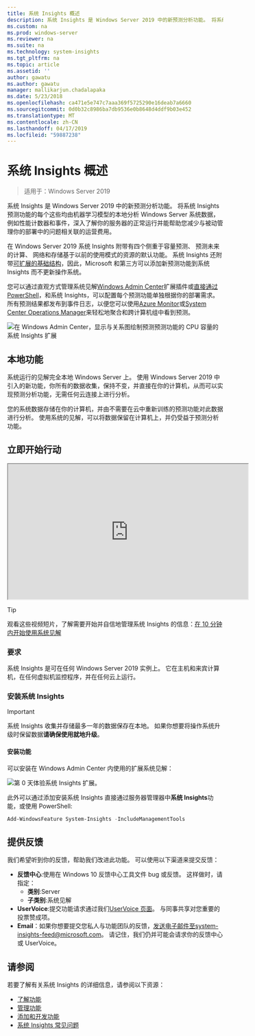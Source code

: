 ```yaml
---
title: 系统 Insights 概述
description: 系统 Insights 是 Windows Server 2019 中的新预测分析功能。 将系统 Insights 预测功能的每个这些均由机器学习模型的本地分析 Windows Server 系统数据，例如性能计数器和事件，深入了解你的服务器的正常运行并能帮助您减少与被动管理你的部署中的问题相关联的运营费用。
ms.custom: na
ms.prod: windows-server
ms.reviewer: na
ms.suite: na
ms.technology: system-insights
ms.tgt_pltfrm: na
ms.topic: article
ms.assetid: ''
author: gawatu
ms.author: gawatu
manager: mallikarjun.chadalapaka
ms.date: 5/23/2018
ms.openlocfilehash: ca471e5e747c7aaa369f5725290e16deab7a6660
ms.sourcegitcommit: 0d0b32c8986ba7db9536e0b8648d4ddf9b03e452
ms.translationtype: MT
ms.contentlocale: zh-CN
ms.lasthandoff: 04/17/2019
ms.locfileid: "59887238"
---
```

# <a name="system-insights-overview"></a>系统 Insights 概述

>适用于：Windows Server 2019

系统 Insights 是 Windows Server 2019 中的新预测分析功能。 将系统 Insights 预测功能的每个这些均由机器学习模型的本地分析 Windows Server 系统数据，例如性能计数器和事件，深入了解你的服务器的正常运行并能帮助您减少与被动管理你的部署中的问题相关联的运营费用。 

在 Windows Server 2019 系统 Insights 附带有四个侧重于容量预测、 预测未来的计算、 网络和存储基于以前的使用模式的资源的默认功能。 系统 Insights 还附带[可扩展的基础结构](adding-and-developing-capabilities.md)，因此，Microsoft 和第三方可以添加新预测功能到系统 Insights 而不更新操作系统。 

您可以通过直观方式管理系统见解[Windows Admin Center](https://docs.microsoft.com/windows-server/manage/windows-admin-center/overview)扩展插件或[直接通过 PowerShell](https://aka.ms/SystemInsightsPowerShell)，和系统 Insights，可以配置每个预测功能单独根据你的部署需求。 所有预测结果都发布到事件日志，以便您可以使用[Azure Monitor](https://azure.microsoft.com/services/monitor/)或[System Center Operations Manager](https://docs.microsoft.com/system-center/scom/welcome?view=sc-om-1807)来轻松地聚合和跨计算机组中看到预测。

![在 Windows Admin Center，显示与关系图绘制预测预测功能的 CPU 容量的系统 Insights 扩展](media/cpu-forecast-2.png)

## <a name="local-functionality"></a>本地功能
系统运行的见解完全本地 Windows Server 上。 使用 Windows Server 2019 中引入的新功能，你所有的数据收集，保持不变，并直接在你的计算机，从而可以实现预测分析功能，无需任何云连接上进行分析。

您的系统数据存储在你的计算机，并由不需要在云中重新训练的预测功能对此数据进行分析。 使用系统的见解，可以将数据保留在计算机上，并仍受益于预测分析功能。 

## <a name="get-started"></a>立即开始行动

<iframe src="https://www.youtube-nocookie.com/embed/AJxQkx5WSaA" width="560" height="315" allowfullscreen></iframe>

>[!TIP]
>观看这些视频短片，了解需要开始并自信地管理系统 Insights 的信息：[在 10 分钟内开始使用系统见解](https://blogs.technet.microsoft.com/filecab/2018/07/24/getting-started-with-system-insights-in-10-minutes/)

### <a name="requirements"></a>要求
系统 Insights 是可在任何 Windows Server 2019 实例上。 它在主机和来宾计算机，在任何虚拟机监控程序，并在任何云上运行。

### <a name="install-system-insights"></a>安装系统 Insights
>[!IMPORTANT]
>系统 Insights 收集并存储最多一年的数据保存在本地。 如果你想要将操作系统升级时保留数据**请确保使用就地升级**。

#### <a name="install-the-feature"></a>安装功能
可以安装在 Windows Admin Center 内使用的扩展系统见解：

![第 0 天体验系统 Insights 扩展。](media/day-0-2.png)

此外可以通过添加安装系统 Insights 直接通过服务器管理器中**系统 Insights**功能，或使用 PowerShell:

```PowerShell
Add-WindowsFeature System-Insights -IncludeManagementTools
```

## <a name="provide-feedback"></a>提供反馈
我们希望听到你的反馈，帮助我们改进此功能。 可以使用以下渠道来提交反馈：
- **反馈中心**:使用在 Windows 10 反馈中心工具文件 bug 或反馈。 这样做时，请指定：
    - **类别**:Server 
    - **子类别**:系统见解
- **UserVoice**:提交功能请求通过我们[UserVoice 页面](https://windowsserver.uservoice.com/forums/295071-management-tools)。 与同事共享对您重要的投票赞成项。
- **Email**：如果你想要提交您私人与功能团队的反馈，发送电子邮件至system-insights-feed@microsoft.com。 请记住，我们仍并可能会请求你的反馈中心或 UserVoice。

## <a name="see-also"></a>请参阅
若要了解有关系统 Insights 的详细信息，请参阅以下资源：

- [了解功能](understanding-capabilities.md)
- [管理功能](managing-capabilities.md)
- [添加和开发功能](adding-and-developing-capabilities.md)
- [系统 Insights 常见问题](faq.md)